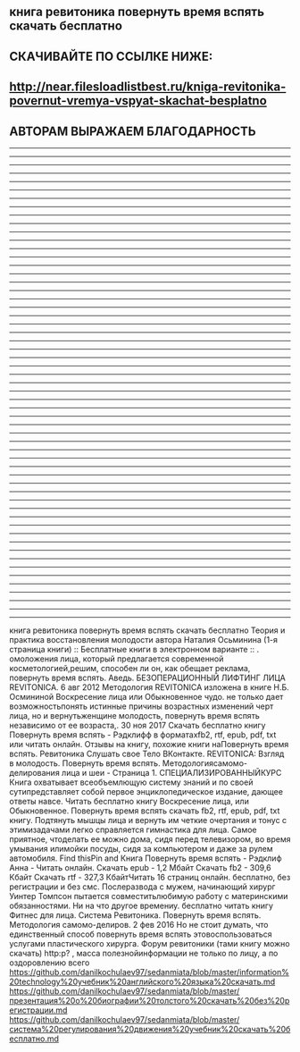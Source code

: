 книга ревитоника повернуть время вспять скачать бесплатно
--------------------------------------------------
СКАЧИВАЙТЕ ПО ССЫЛКЕ НИЖЕ:
--------------------------------------------------
http://near.filesloadlistbest.ru/kniga-revitonika-povernut-vremya-vspyat-skachat-besplatno
--------------------------------------------------
АВТОРАМ ВЫРАЖАЕМ БЛАГОДАРНОСТЬ
--------------------------------------------------
--------------------------------------------------
--------------------------------------------------
--------------------------------------------------
--------------------------------------------------
--------------------------------------------------
--------------------------------------------------
--------------------------------------------------
--------------------------------------------------
--------------------------------------------------
--------------------------------------------------
--------------------------------------------------
--------------------------------------------------
--------------------------------------------------
--------------------------------------------------
--------------------------------------------------
--------------------------------------------------
--------------------------------------------------
--------------------------------------------------
--------------------------------------------------
--------------------------------------------------
--------------------------------------------------
--------------------------------------------------
--------------------------------------------------
--------------------------------------------------
--------------------------------------------------
--------------------------------------------------
--------------------------------------------------
--------------------------------------------------
--------------------------------------------------
--------------------------------------------------
--------------------------------------------------
--------------------------------------------------
--------------------------------------------------
--------------------------------------------------
--------------------------------------------------
--------------------------------------------------
--------------------------------------------------
--------------------------------------------------
--------------------------------------------------
--------------------------------------------------
--------------------------------------------------
--------------------------------------------------
--------------------------------------------------
--------------------------------------------------
--------------------------------------------------
--------------------------------------------------
--------------------------------------------------
--------------------------------------------------
--------------------------------------------------
--------------------------------------------------
--------------------------------------------------
--------------------------------------------------
--------------------------------------------------
--------------------------------------------------
--------------------------------------------------
--------------------------------------------------
--------------------------------------------------
книга ревитоника повернуть время вспять скачать бесплатно Теория и практика восстановления молодости автора Наталия Осьминина (1-я страница книги) :: Бесплатные книги в электронном варианте :: . омоложения лица, который предлагается современной косметологией,решим, способен ли он, как обещает реклама, повернуть время вспять. Аведь. БЕЗОПЕРАЦИОННЫЙ ЛИФТИНГ ЛИЦА REVITONICA. 6 авг 2012  Методология REVITONICA изложена в книге Н.Б. Осмининой Воскресение лица или Обыкновенное чудо.  не только дает возможностьпонять истинные причины возрастных изменений черт лица, но и вернутьженщине молодость, повернуть время вспять независимо от ее возраста,. 30 ноя 2017  Скачать бесплатно книгу Повернуть время вспять - Рэдклифф в форматахfb2, rtf, epub, pdf, txt или читать онлайн. Отзывы на книгу, похожие книги наПовернуть время вспять. Ревитоника  Слушать свое Тело  ВКонтакте. REVITONICA: Взгляд в молодость. Повернуть время вспять. Методологиясамомо-делирования лица и шеи - Страница 1. СПЕЦИАЛИЗИРОВАННЫЙКУРС  Книга охватывает всеобъемлющую систему знаний и по своей сутипредставляет собой первое энциклопедическое издание, дающее ответы навсе. Читать бесплатно книгу Воскресение лица, или Обыкновенное. Повернуть время вспять скачать fb2, rtf, epub, pdf, txt книгу. Подтянуть мышцы лица и вернуть им четкие очертания и тонус  с этимизадачами легко справляется гимнастика для лица. Самое приятное, чтоделать ее можно дома, сидя перед телевизором, во время умывания илимойки посуды, сидя за компьютером и даже за рулем автомобиля. Find thisPin and
Книга Повернуть время вспять - Рэдклиф Анна - Читать онлайн. Cкачать epub - 1,2 Мбайт Cкачать fb2 - 309,6 Кбайт Cкачать rtf - 327,3 КбайтЧитать 16 страниц онлайн. бесплатно, без регистрации и без смс. Послеразвода с мужем, начинающий хирург Уинтер Томпсон пытается совместитьлюбимую работу с материнскими обязанностями. Ни на что другое времениу. бесплатно читать книгу Фитнес для лица. Система Ревитоника. Повернуть время вспять. Методология самомо-делиров. 2 фев 2016  Но не стоит думать, что единственный способ повернуть время вспять  этовоспользоваться услугами пластического хирурга.  Форум ревитоники (тами книгу можно скачать) http:p? , масса полезнойинформации не только по лицу, а по оздоровлению всего
https://github.com/danilkochulaev97/sedanmiata/blob/master/information%20technology%20учебник%20английского%20языка%20скачать.md
https://github.com/danilkochulaev97/sedanmiata/blob/master/презентация%20о%20биографии%20толстого%20скачать%20без%20регистрации.md
https://github.com/danilkochulaev97/sedanmiata/blob/master/система%20регулирования%20движения%20учебник%20скачать%20бесплатно.md